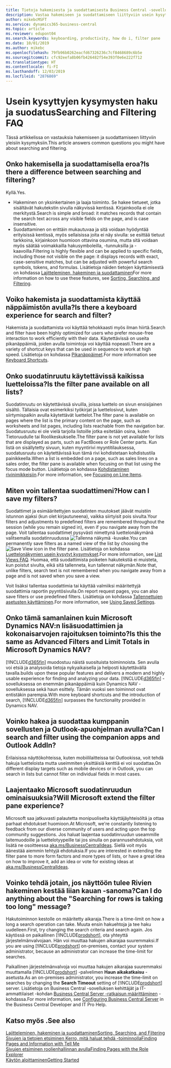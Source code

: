 ```yaml
---
title: Tietoja hakemisesta ja suodattamisesta Business Central -sovelluksessa
description: Vastaa hakemiseen ja suodattamiseen liittyviin usein kysyttyihin kysymyksiin.
author: mikebcMSFT
ms.service: dynamics365-business-central
ms.topic: article
ms.reviewer: edupont04
ms.search.keywords: keyboarding, productivity, how do i, filter pane
ms.date: 10/01/2019
ms.author: mikebc
ms.openlocfilehash: 79fb96b0262eacfd67326236c7cf8468689c6b5e
ms.sourcegitcommit: cfc92eefa8b06fb426482f54e393f0e6e222f712
ms.translationtype: HT
ms.contentlocale: fi-FI
ms.lasthandoff: 12/03/2019
ms.locfileid: "2876869"
---
```

# <a name="searching-and-filtering-faq"></a><span data-ttu-id="b1c6d-103">Usein kysyttyjen kysymysten haku ja suodatus</span><span class="sxs-lookup"><span data-stu-id="b1c6d-103">Searching and Filtering FAQ</span></span>
<span data-ttu-id="b1c6d-104">Tässä artikkelissa on vastauksia hakemiseen ja suodattamiseen liittyviin yleisiin kysymyksiin.</span><span class="sxs-lookup"><span data-stu-id="b1c6d-104">This article answers common questions you might have about searching and filtering.</span></span>

## <a name="is-there-a-difference-between-searching-and-filtering"></a><span data-ttu-id="b1c6d-105">Onko hakemisella ja suodattamisella eroa?</span><span class="sxs-lookup"><span data-stu-id="b1c6d-105">Is there a difference between searching and filtering?</span></span>
<span data-ttu-id="b1c6d-106">Kyllä.</span><span class="sxs-lookup"><span data-stu-id="b1c6d-106">Yes.</span></span>
- <span data-ttu-id="b1c6d-107">Hakeminen on yksinkertainen ja laaja toiminto. Se hakee tietueet, jotka sisältävät hakutekstin sivulla näkyvissä kentissä. Kirjainkoolla ei ole merkitystä.</span><span class="sxs-lookup"><span data-stu-id="b1c6d-107">Search is simple and broad: it matches records that contain the search text across any visible fields on the page, and is case insensitive.</span></span>
- <span data-ttu-id="b1c6d-108">Suodattaminen on erittäin mukautuvaa ja sitä voidaan hyödyntää erityisissä kentissä, myös sellaisissa joita ei näy sivulla: se esittää tietuut tarkkoina, kirjainkoon huomioon ottavina osumina, mutta sitä voidaan myös säätää voimakkailla hakusymboleilla, -tunnuksilla ja -kaavoilla.</span><span class="sxs-lookup"><span data-stu-id="b1c6d-108">Filtering is highly flexible and can be applied to specific fields, including those not visible on the page: it displays records with exact, case-sensitive matches, but can be adjusted with powerful search symbols, tokens, and formulas.</span></span> <span data-ttu-id="b1c6d-109">Lisätietoja näiden tietojen käyttämisestä on kohdassa [Lajitteleminen, hakeminen ja suodattaminen](ui-enter-criteria-filters.md)</span><span class="sxs-lookup"><span data-stu-id="b1c6d-109">For more information on how to use these features, see [Sorting, Searching, and Filtering](ui-enter-criteria-filters.md).</span></span>

## <a name="is-there-a-keyboard-experience-for-search-and-filter"></a><span data-ttu-id="b1c6d-110">Voiko hakemista ja suodattamista käyttää näppäimistön avulla?</span><span class="sxs-lookup"><span data-stu-id="b1c6d-110">Is there a keyboard experience for search and filter?</span></span>
<span data-ttu-id="b1c6d-111">Hakemista ja suodattamista voi käyttää tehokkaasti myös ilman hiirtä.</span><span class="sxs-lookup"><span data-stu-id="b1c6d-111">Search and filter have been highly optimized for users who prefer mouse-free interaction to work efficiently with their data.</span></span> <span data-ttu-id="b1c6d-112">Käytettävissä on useita pikanäppäimiä, joiden avulla toimintoja voi käyttää nopeasti.</span><span class="sxs-lookup"><span data-stu-id="b1c6d-112">There are a variety of shortcut keys that can be used in sequence to work at high speed.</span></span> <span data-ttu-id="b1c6d-113">Lisätietoja on kohdassa [Pikanäppäimet](keyboard-shortcuts.md#KeyboardFilter).</span><span class="sxs-lookup"><span data-stu-id="b1c6d-113">For more information see [Keyboard Shortcuts](keyboard-shortcuts.md#KeyboardFilter).</span></span>

## <a name="is-the-filter-pane-available-on-all-lists"></a><span data-ttu-id="b1c6d-114">Onko suodatinruutu käytettävissä kaikissa luetteloissa?</span><span class="sxs-lookup"><span data-stu-id="b1c6d-114">Is the filter pane available on all lists?</span></span>
<span data-ttu-id="b1c6d-115">Suodatinruutu on käytettävissä sivuilla, joissa luettelo on sivun ensisijainen sisältö. Tällaisia ovat esimerkiksi työkirjat ja luettelosivut, kuten siirtymispalkin avulla käytettävät luettelot.</span><span class="sxs-lookup"><span data-stu-id="b1c6d-115">The filter pane is available on pages where the list is the primary content on the page, such as worksheets and list pages, including lists reachable from the navigation bar.</span></span> <span data-ttu-id="b1c6d-116">Suodatusruutu ei ole vielä tarjolla listoille jotka esitetään osina, kuten Tietoruudulle tai Roolikeskukselle.</span><span class="sxs-lookup"><span data-stu-id="b1c6d-116">The filter pane is not yet available for lists that are displayed as parts, such as FactBoxes or Role Center parts.</span></span> <span data-ttu-id="b1c6d-117">Kun listä on sisällytetty sivuun, kuten myyntirivi myyntitilauksessa, suodatusruutu on käytettävissä kun tämä rivi kohdistetaan kohdistustila painikkeella.</span><span class="sxs-lookup"><span data-stu-id="b1c6d-117">When a list is embedded on a page, such as sales lines on a sales order, the filter pane is available when focusing on that list using the focus mode button.</span></span> <span data-ttu-id="b1c6d-118">Lisätietoja on kohdassa [Kohdistaminen rivinimikkeisiin](ui-enter-data.md#Focus).</span><span class="sxs-lookup"><span data-stu-id="b1c6d-118">For more information, see [Focusing on Line Items](ui-enter-data.md#Focus).</span></span>

## <a name="how-can-i-save-my-filters"></a><span data-ttu-id="b1c6d-119">Miten voin tallentaa suodattimeni?</span><span class="sxs-lookup"><span data-stu-id="b1c6d-119">How can I save my filters?</span></span>
<span data-ttu-id="b1c6d-120">Suodattimet ja esimääritettyjen suodatinten muutokset jäävät muistiin istunnon ajaksi (kun olet kirjautuneena), vaikka siirtyisit pois sivulta.</span><span class="sxs-lookup"><span data-stu-id="b1c6d-120">Your filters and adjustments to predefined filters are remembered throughout the session (while you remain signed in), even if you navigate away from the page.</span></span> <span data-ttu-id="b1c6d-121">Voit tallentaa suodattimet pysyvästi nimettynä luettelonäkymänä valitsemalla suodatinruudussa ![Tallenna näkymä](media/save_view_icon.png "Tallenna näkymä") -kuvake.</span><span class="sxs-lookup"><span data-stu-id="b1c6d-121">You can permanently save filters as a named view of the list by choosing the ![Save View](media/save_view_icon.png "Save View") icon in the filter pane.</span></span> <span data-ttu-id="b1c6d-122">Lisätietoja on kohdassa [Luettelonäkymien usein kysytyt kysymykset](ui-views-faq.md).</span><span class="sxs-lookup"><span data-stu-id="b1c6d-122">For more information, see [List Views FAQ](ui-views-faq.md).</span></span> <span data-ttu-id="b1c6d-123">Huomaa, että suodattimista poiketen hakutekstiä ei muisteta, kun poistut sivulta, eikä sitä tallenneta, kun tallennat näkymän.</span><span class="sxs-lookup"><span data-stu-id="b1c6d-123">Note that, unlike filters, search text is not remembered when you navigate away from a page and is not saved when you save a view.</span></span>

<span data-ttu-id="b1c6d-124">Voit lisäksi tallentaa suodattimia tai käyttää valmiiksi määritettyjä suodattimia raportin pyyntösivulla.</span><span class="sxs-lookup"><span data-stu-id="b1c6d-124">On report request pages, you can also save filters or use predefined filters.</span></span> <span data-ttu-id="b1c6d-125">Lisätietoja on kohdassa [Tallennettujen asetusten käyttäminen](ui-work-report.md#SavedSettings).</span><span class="sxs-lookup"><span data-stu-id="b1c6d-125">For more information, see [Using Saved Settings](ui-work-report.md#SavedSettings).</span></span>

## <a name="is-this-the-same-as-advanced-filters-and-limit-totals-in-microsoft-dynamics-nav"></a><span data-ttu-id="b1c6d-126">Onko tämä samanlainen kuin Microsoft Dynamics NAV:n lisäsuodattimien ja kokonaisarvojen rajoituksen toiminto?</span><span class="sxs-lookup"><span data-stu-id="b1c6d-126">Is this the same as Advanced Filters and Limit Totals in Microsoft Dynamics NAV?</span></span>
[!INCLUDE[d365fin](includes/d365fin_md.md)] <span data-ttu-id="b1c6d-127">muodostuu näistä suosituista toiminnoista. Sen avulla voi etsiä ja analysoida tietoja nykyaikaisella ja helposti käytettävällä tavalla.</span><span class="sxs-lookup"><span data-stu-id="b1c6d-127">builds upon these popular features and delivers a modern and highly usable experience for finding and analyzing your data.</span></span> <span data-ttu-id="b1c6d-128">[!INCLUDE[d365fin](includes/d365fin_md.md)] -sovelluksessa on enemmän pikanäppäimiä kuin Dynamics NAV -sovelluksessa sekä haun esittely. Tämän vuoksi sen toiminnot ovat entistäkin parempia.</span><span class="sxs-lookup"><span data-stu-id="b1c6d-128">With more keyboard shortcuts and the introduction of search, [!INCLUDE[d365fin](includes/d365fin_md.md)] surpasses the functionality provided in Dynamics NAV.</span></span>  

## <a name="can-i-search-and-filter-using-the-companion-apps-and-outlook-addin"></a><span data-ttu-id="b1c6d-129">Voinko hakea ja suodattaa kumppanin sovellusten ja Outlook-apuohjelman avulla?</span><span class="sxs-lookup"><span data-stu-id="b1c6d-129">Can I search and filter using the companion apps and Outlook AddIn?</span></span>
<span data-ttu-id="b1c6d-130">Erilaisissa näyttökohteissa, kuten mobiililaitteissa tai Outlookissa, voit tehdä hakuja luetteloista mutta useimmiten yksittäisiä kenttiä ei voi suodattaa.</span><span class="sxs-lookup"><span data-stu-id="b1c6d-130">On different display targets such as mobile devices or in Outlook, you can search in lists but cannot filter on individual fields in most cases.</span></span>

## <a name="will-microsoft-extend-the-filter-pane-experience"></a><span data-ttu-id="b1c6d-131">Laajentaako Microsoft suodatinruudun ominaisuuksia?</span><span class="sxs-lookup"><span data-stu-id="b1c6d-131">Will Microsoft extend the filter pane experience?</span></span>
<span data-ttu-id="b1c6d-132">Microsoft saa jatkuvasti palautetta monipuoliselta käyttäjäyhteisöltä ja ottaa parhaat ehdotukset huomioon.</span><span class="sxs-lookup"><span data-stu-id="b1c6d-132">At Microsoft, we're constantly listening to feedback from our diverse community of users and acting upon the top community suggestions.</span></span> <span data-ttu-id="b1c6d-133">Jos haluat laajentaa suodatinruudun useammille laitemuodoille ja luettelotyypeille tai jos sinulla on parannusehdotuksia, voit lisätä ne osoitteessa [aka.ms/BusinessCentralIdeas](https://aka.ms/businesscentralideas). Siellä voit myös äänestää aiemmin tehtyjä ehdotuksia.</span><span class="sxs-lookup"><span data-stu-id="b1c6d-133">If you are interested in extending the filter pane to more form factors and more types of lists, or have a great idea on how to improve it, add an idea or vote for existing ideas at [aka.ms/BusinessCentralIdeas](https://aka.ms/businesscentralideas).</span></span>

## <a name="can-i-do-anything-about-the-searching-for-rows-is-taking-too-long-message"></a><span data-ttu-id="b1c6d-134">Voinko tehdä jotain, jos näyttöön tulee Rivien hakeminen kestää liian kauan -sanoma?</span><span class="sxs-lookup"><span data-stu-id="b1c6d-134">Can I do anything about the "Searching for rows is taking too long" message?</span></span>

<span data-ttu-id="b1c6d-135">Hakutoiminnon kestolle on määritetty aikaraja.</span><span class="sxs-lookup"><span data-stu-id="b1c6d-135">There is a time-limit on how a long a search operation can take.</span></span> <span data-ttu-id="b1c6d-136">Muuta ensin hakuehtoja ja tee haku uudelleen.</span><span class="sxs-lookup"><span data-stu-id="b1c6d-136">First, try changing the search criteria and search again.</span></span> <span data-ttu-id="b1c6d-137">Jos käytössä on paikallinen [!INCLUDE[prodshort](includes/prodshort.md)], ota yhteyttä järjestelmänvalvojaan. Hän voi muuttaa hakujen aikarajaa suuremmaksi.</span><span class="sxs-lookup"><span data-stu-id="b1c6d-137">If you are using [!INCLUDE[prodshort](includes/prodshort.md)] on-premises, contact your system administrator, because an administrator can increase the time-limit for searches.</span></span>

<span data-ttu-id="b1c6d-138">Paikallinen järjestelmänvalvoja voi muuttaa hakujen aikarajaa suuremmaksi muuttamalla [!INCLUDE[prodshort](includes/prodshort.md)] -palvelimen **Haun aikakatkaisu** -asetusta.</span><span class="sxs-lookup"><span data-stu-id="b1c6d-138">As an on-premises administrator, you increase the time-limit on searches by changing the **Search Timeout** setting of [!INCLUDE[prodshort](includes/prodshort.md)] server.</span></span> <span data-ttu-id="b1c6d-139">Lisätietoja on Business Central -sovelluksen kehittäjät ja IT-ammattilaiset -kohdan [Business Central Server -ratkaisun määrittäminen](/dynamics365/business-central/dev-itpro/administration/configure-server-instance?#Database) -kohdassa.</span><span class="sxs-lookup"><span data-stu-id="b1c6d-139">For more information, see [Configuring Business Central Server](/dynamics365/business-central/dev-itpro/administration/configure-server-instance?#Database) in the Business Central Developer and IT Pro Help.</span></span>

## <a name="see-also"></a><span data-ttu-id="b1c6d-140">Katso myös .</span><span class="sxs-lookup"><span data-stu-id="b1c6d-140">See also</span></span>
[<span data-ttu-id="b1c6d-141">Lajitteleminen, hakeminen ja suodattaminen</span><span class="sxs-lookup"><span data-stu-id="b1c6d-141">Sorting, Searching, and Filtering</span></span>](ui-enter-criteria-filters.md)  
[<span data-ttu-id="b1c6d-142">Sivujen ja tietojen etsiminen Kerro, mitä haluat tehdä -toiminnolla</span><span class="sxs-lookup"><span data-stu-id="b1c6d-142">Finding Pages and Information with Tell Me</span></span>](ui-search.md)  
[<span data-ttu-id="b1c6d-143">Sivujen etsiminen roolienhallinnan avulla</span><span class="sxs-lookup"><span data-stu-id="b1c6d-143">Finding Pages with the Role Explorer</span></span>](ui-role-explorer.md)  
[<span data-ttu-id="b1c6d-144">Käytön aloittaminen</span><span class="sxs-lookup"><span data-stu-id="b1c6d-144">Getting Started</span></span>](product-get-started.md)  
